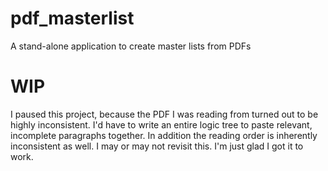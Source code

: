 # pdf_masterlist
A stand-alone application to create master lists from PDFs

# WIP
I paused this project, because the PDF I was reading from turned out to be highly inconsistent. I'd have to write an entire logic tree to paste relevant, incomplete paragraphs together.
In addition the reading order is inherently inconsistent as well.
I may or may not revisit this. I'm just glad I got it to work.
